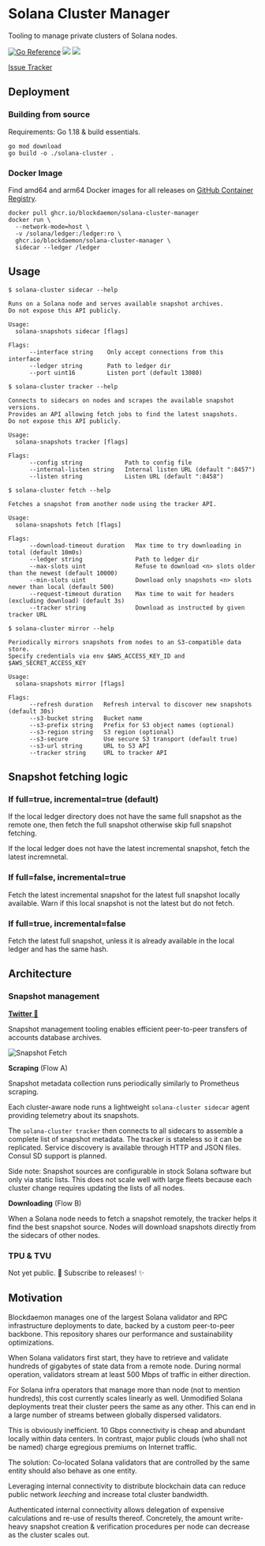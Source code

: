 # Solana Cluster Manager

Tooling to manage private clusters of Solana nodes.

<a href="https://pkg.go.dev/go.blockdaemon.com/solana/cluster-manager"><img src="https://pkg.go.dev/badge/go.blockdaemon.com/solana/cluster-manager.svg" alt="Go Reference"></a>
<img src="https://github.com/Blockdaemon/solana-cluster/actions/workflows/build.yml/badge.svg?branch=main">
<img src="https://github.com/Blockdaemon/solana-cluster/actions/workflows/test.yml/badge.svg?branch=main">

[Issue Tracker](https://github.com/orgs/Blockdaemon/projects/1/views/1)


## Deployment

### Building from source

Requirements: Go 1.18 & build essentials.

```shell
go mod download
go build -o ./solana-cluster .
```

### Docker Image

Find amd64 and arm64 Docker images for all releases on [GitHub Container Registry](https://github.com/Blockdaemon/solana-cluster/pkgs/container/solana-cluster-manager).

```shell
docker pull ghcr.io/blockdaemon/solana-cluster-manager
docker run \
  --network-mode=host \
  -v /solana/ledger:/ledger:ro \
  ghcr.io/blockdaemon/solana-cluster-manager \
  sidecar --ledger /ledger
```

## Usage

```
$ solana-cluster sidecar --help

Runs on a Solana node and serves available snapshot archives.
Do not expose this API publicly.

Usage:
  solana-snapshots sidecar [flags]

Flags:
      --interface string    Only accept connections from this interface
      --ledger string       Path to ledger dir
      --port uint16         Listen port (default 13080)
```

```
$ solana-cluster tracker --help

Connects to sidecars on nodes and scrapes the available snapshot versions.
Provides an API allowing fetch jobs to find the latest snapshots.
Do not expose this API publicly.

Usage:
  solana-snapshots tracker [flags]

Flags:
      --config string            Path to config file
      --internal-listen string   Internal listen URL (default ":8457")
      --listen string            Listen URL (default ":8458")
```

```
$ solana-cluster fetch --help

Fetches a snapshot from another node using the tracker API.

Usage:
  solana-snapshots fetch [flags]

Flags:
      --download-timeout duration   Max time to try downloading in total (default 10m0s)
      --ledger string               Path to ledger dir
      --max-slots uint              Refuse to download <n> slots older than the newest (default 10000)
      --min-slots uint              Download only snapshots <n> slots newer than local (default 500)
      --request-timeout duration    Max time to wait for headers (excluding download) (default 3s)
      --tracker string              Download as instructed by given tracker URL
```

```
$ solana-cluster mirror --help

Periodically mirrors snapshots from nodes to an S3-compatible data store.
Specify credentials via env $AWS_ACCESS_KEY_ID and $AWS_SECRET_ACCESS_KEY

Usage:
  solana-snapshots mirror [flags]

Flags:
      --refresh duration   Refresh interval to discover new snapshots (default 30s)
      --s3-bucket string   Bucket name
      --s3-prefix string   Prefix for S3 object names (optional)
      --s3-region string   S3 region (optional)
      --s3-secure          Use secure S3 transport (default true)
      --s3-url string      URL to S3 API
      --tracker string     URL to tracker API
```

## Snapshot fetching logic

### If full=true, incremental=true (default)

If the local ledger directory does not have the same full snapshot as the remote one, then fetch the full snapshot otherwise skip full snapshot fetching.

If the local ledger does not have the latest incremental snapshot, fetch the latest incremnetal.

### If full=false, incremental=true

Fetch the latest incremental snapshot for the latest full snapshot locally available. Warn if this local snapshot is not the latest but do not fetch.

### If full=true, incremental=false

Fetch the latest full snapshot, unless it is already available in the local ledger and has the same hash.


## Architecture

### Snapshot management

**[Twitter 🧵](https://twitter.com/terorie_dev/status/1520289936611725312)**

Snapshot management tooling enables efficient peer-to-peer transfers of accounts database archives.

![Snapshot Fetch](./docs/snapshots.png)

**Scraping** (Flow A)

Snapshot metadata collection runs periodically similarly to Prometheus scraping.

Each cluster-aware node runs a lightweight `solana-cluster sidecar` agent providing telemetry about its snapshots.

The `solana-cluster tracker` then connects to all sidecars to assemble a complete list of snapshot metadata.
The tracker is stateless so it can be replicated.
Service discovery is available through HTTP and JSON files. Consul SD support is planned.

Side note: Snapshot sources are configurable in stock Solana software but only via static lists.
This does not scale well with large fleets because each cluster change requires updating the lists of all nodes.

**Downloading** (Flow B)

When a Solana node needs to fetch a snapshot remotely, the tracker helps it find the best snapshot source.
Nodes will download snapshots directly from the sidecars of other nodes.

### TPU & TVU

Not yet public. 🚜 Subscribe to releases! ✨

## Motivation

Blockdaemon manages one of the largest Solana validator and RPC infrastructure deployments to date, backed by a custom peer-to-peer backbone.
This repository shares our performance and sustainability optimizations.

When Solana validators first start, they have to retrieve and validate hundreds of gigabytes of state data from a remote node.
During normal operation, validators stream at least 500 Mbps of traffic in either direction.

For Solana infra operators that manage more than node (not to mention hundreds), this cost currently scales linearly as well.
Unmodified Solana deployments treat their cluster peers the same as any other.
This can end in a large number of streams between globally dispersed validators.

This is obviously inefficient. 10 Gbps connectivity is cheap and abundant locally within data centers.
In contrast, major public clouds (who shall not be named) charge egregious premiums on Internet traffic.

The solution: Co-located Solana validators that are controlled by the same entity should also behave as one entity.

Leveraging internal connectivity to distribute blockchain data can
reduce public network _leeching_ and increase total cluster bandwidth.

Authenticated internal connectivity allows delegation of expensive calculations and re-use of results thereof.
Concretely, the amount write-heavy snapshot creation & verification procedures per node can decrease as the cluster scales out.
